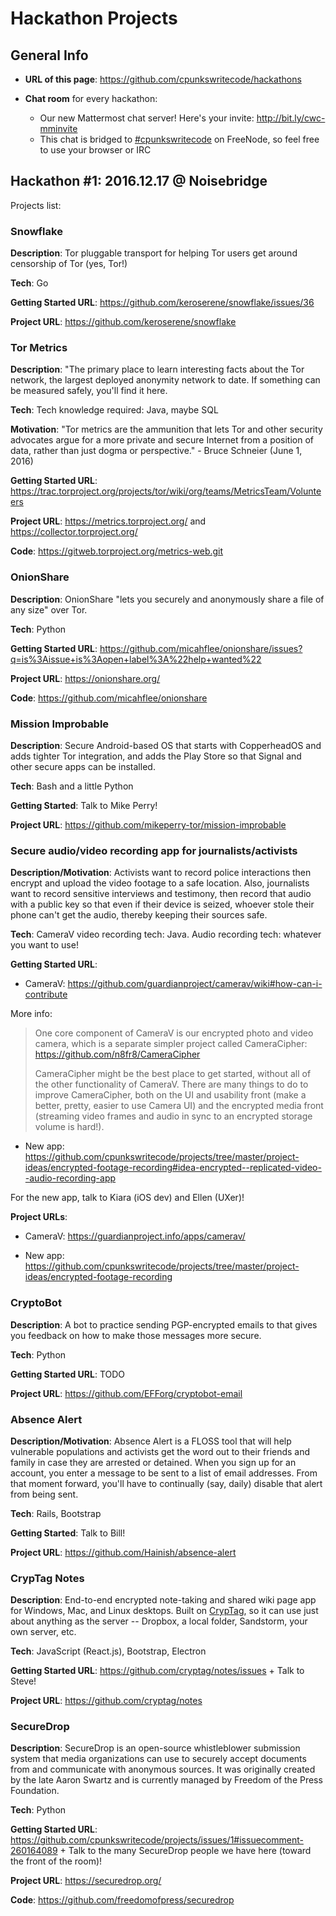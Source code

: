 # Hackathon Projects

## General Info

- **URL of this page**: <https://github.com/cpunkswritecode/hackathons>

- **Chat room** for every hackathon:
  - Our new Mattermost chat server! Here's your invite: <http://bit.ly/cwc-mminvite>
  - This chat is bridged to [#cpunkswritecode](https://webchat.freenode.net/?channels=#cpunkswritecode)
on FreeNode, so feel free to use your browser or IRC


## Hackathon #1: 2016.12.17 @ Noisebridge

Projects list:

### Snowflake

**Description**: Tor pluggable transport for helping Tor users get
around censorship of Tor (yes, Tor!)

**Tech**: Go

**Getting Started URL**: https://github.com/keroserene/snowflake/issues/36

**Project URL**: https://github.com/keroserene/snowflake


### Tor Metrics

**Description**: "The primary place to learn interesting facts about
the Tor network, the largest deployed anonymity network to date. If
something can be measured safely, you'll find it here.

**Tech**: Tech knowledge required: Java, maybe SQL

**Motivation**: "Tor metrics are the ammunition that lets Tor and
other security advocates argue for a more private and secure Internet
from a position of data, rather than just dogma or perspective." -
Bruce Schneier (June 1, 2016)

**Getting Started URL**: https://trac.torproject.org/projects/tor/wiki/org/teams/MetricsTeam/Volunteers

**Project URL**: https://metrics.torproject.org/ and https://collector.torproject.org/

**Code**: https://gitweb.torproject.org/metrics-web.git


### OnionShare

**Description**: OnionShare "lets you securely and anonymously share a
file of any size" over Tor.

**Tech**: Python

**Getting Started URL**: https://github.com/micahflee/onionshare/issues?q=is%3Aissue+is%3Aopen+label%3A%22help+wanted%22

**Project URL**: https://onionshare.org/

**Code**: https://github.com/micahflee/onionshare


### Mission Improbable

**Description**: Secure Android-based OS that starts with CopperheadOS
and adds tighter Tor integration, and adds the Play Store so that
Signal and other secure apps can be installed.

**Tech**: Bash and a little Python

**Getting Started**: Talk to Mike Perry!

**Project URL**: https://github.com/mikeperry-tor/mission-improbable


### Secure audio/video recording app for journalists/activists

**Description/Motivation**: Activists want to record police
interactions then encrypt and upload the video footage to a safe
location. Also, journalists want to record sensitive interviews and
testimony, then record that audio with a public key so that even if
their device is seized, whoever stole their phone can't get the audio,
thereby keeping their sources safe.

**Tech**: CameraV video recording tech: Java. Audio recording tech:
whatever you want to use!

**Getting Started URL**:

- CameraV: https://github.com/guardianproject/camerav/wiki#how-can-i-contribute

More info:

> One core component of CameraV is our encrypted photo and video camera,
which is a separate simpler project called CameraCipher:
https://github.com/n8fr8/CameraCipher
>
> CameraCipher might be the best place to get started, without all of the
other functionality of CameraV. There are many things to do to improve
CameraCipher, both on the UI and usability front (make a better, pretty,
easier to use Camera UI) and the encrypted media front (streaming video
frames and audio in sync to an encrypted storage volume is hard!).

- New app: https://github.com/cpunkswritecode/projects/tree/master/project-ideas/encrypted-footage-recording#idea-encrypted--replicated-video--audio-recording-app

For the new app, talk to Kiara (iOS dev) and Ellen (UXer)!

**Project URLs**:

- CameraV: https://guardianproject.info/apps/camerav/

- New app: https://github.com/cpunkswritecode/projects/tree/master/project-ideas/encrypted-footage-recording


### CryptoBot

**Description**: A bot to practice sending PGP-encrypted emails to
that gives you feedback on how to make those messages more secure.

**Tech**: Python

**Getting Started URL**: TODO

**Project URL**: https://github.com/EFForg/cryptobot-email


### Absence Alert

**Description/Motivation**: Absence Alert is a FLOSS tool that will
help vulnerable populations and activists get the word out to their
friends and family in case they are arrested or detained.  When you
sign up for an account, you enter a message to be sent to a list of
email addresses.  From that moment forward, you'll have to continually
(say, daily) disable that alert from being sent.

**Tech**: Rails, Bootstrap

**Getting Started**: Talk to Bill!

**Project URL**: https://github.com/Hainish/absence-alert


### CrypTag Notes

**Description**: End-to-end encrypted note-taking and shared wiki page
app for Windows, Mac, and Linux desktops.  Built on
[CrypTag](https://github.com/cryptag/cryptag), so it can use just
about anything as the server -- Dropbox, a local folder, Sandstorm,
your own server, etc.

**Tech**: JavaScript (React.js), Bootstrap, Electron

**Getting Started URL**: https://github.com/cryptag/notes/issues + Talk to Steve!

**Project URL**: https://github.com/cryptag/notes


### SecureDrop

**Description**: SecureDrop is an open-source whistleblower submission
system that media organizations can use to securely accept documents
from and communicate with anonymous sources. It was originally created
by the late Aaron Swartz and is currently managed by Freedom of the
Press Foundation.

**Tech**: Python

**Getting Started URL**: https://github.com/cpunkswritecode/projects/issues/1#issuecomment-260164089 +
Talk to the many SecureDrop people we have here (toward the front of the room)!

**Project URL**: https://securedrop.org/

**Code**: https://github.com/freedomofpress/securedrop
